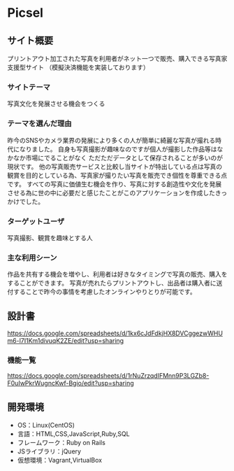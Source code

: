# Picsel

## サイト概要
プリントアウト加工された写真を利用者がネット一つで販売、購入できる写真家支援型サイト 
（模擬決済機能を実装しております）
### サイトテーマ
写真文化を発展させる機会をつくる

### テーマを選んだ理由
昨今のSNSやカメラ業界の発展により多くの人が簡単に綺麗な写真が撮れる時代になりました。
自身も写真撮影が趣味なのですが個人が撮影した作品等はなかなか市場にでることがなく
ただただデータとして保存されることが多いのが現状です。
他の写真販売サービスと比較し当サイトが特出している点は写真の観賞を目的としている為、写真家が撮りたい写真を販売でき個性を尊重できる点です。
すべての写真に価値生む機会を作り、写真に対する創造性や文化を発展させる為に世の中に必要だと感じたことがこのアプリケーションを作成したきっかけでした。


### ターゲットユーザ
写真撮影、観賞を趣味とする人

### 主な利用シーン
作品を共有する機会を増やし、利用者は好きなタイミングで写真の販売、購入をすることができます。
写真が売れたらプリントアウトし、出品者は購入者に送付することで昨今の事情を考慮したオンラインやりとりが可能です。

## 設計書
https://docs.google.com/spreadsheets/d/1kx6cJdFdkjHX8DVCggezwWHUm6-l7I1Km1divuqK2ZE/edit?usp=sharing
### 機能一覧
https://docs.google.com/spreadsheets/d/1rNuZrzqdIFMnn9P3LGZb8-F0uIwPkrWugncKwf-Bgio/edit?usp=sharing

## 開発環境
- OS：Linux(CentOS)
- 言語：HTML,CSS,JavaScript,Ruby,SQL
- フレームワーク：Ruby on Rails
- JSライブラリ：jQuery
- 仮想環境：Vagrant,VirtualBox

